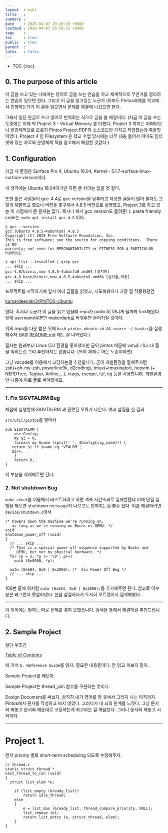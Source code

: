 ```yaml
---
layout  : wiki
title   : 
summary : 
date    : 2020-04-07 20:20:28 +0900
lastmod : 2020-04-07 20:20:31 +0900
tags    : 
toc     : true
public  : true
parent  : 
latex   : false
---
```

* TOC
{:toc}

## 0. The purpose of this article

이 글을 쓰고 있는 나에게는 영어로 글을 쓰는 연습을 하고 체계적으로 무언가를 정리하는 연습이 됬으면 한다. 그리고 이 글을 읽고있는 누군가 (아마도 Pintos과제를 학교에서 진행하는?)가 이 글을 읽으면서 문제를 해결해 나갔으면 한다.

그래서 일단 한글로 쓰고 영어로 번역하는 식으로 글을 쓸 예정이다. (지금 이 글을 쓰는 도중에는 이제 막 Project 3 - Virtual Memory 를 다했다. Project 3 까지는 어쩌다보니 반강제적으로 오로지 Pintos Project PDF와 소스코드만 가지고 작업했는데 죽을맛이었다. Project 4 인 Filesystem 은 학교 수업 당시에는 너무 대충 들어서 아마도 인터넷에 있는 자료와 운영체제 책을 참고해서 해결할 것같다.)

## 1. Configuration

지금 내 환경은 Surface Pro 4, Ubuntu 18.04, Kernel - 5.1.7-surface-linux-surface version이다.

내 생각에는 Ubuntu 18.04이기만 하면 큰 차이는 없을 것 같다.

또한 많은 사람들이 gcc-4.4로 gcc version을 낮추라고 작성한 글들이 많아 필자도 그렇게 해볼려고 했으나 버전을 못구해서 4.8.5 버전으로 실행했고, Project 3를 하고 있는 이 시점에서 큰 문제는 없다. 혹시나 해서 gcc version도 올려준다. paste friendly code는 `sudo apt install gcc-4.8` 이다.

    $ gcc --version
    gcc (Ubuntu 4.8.5-4ubuntu8) 4.8.5
    Copyright (C) 2015 Free Software Foundation, Inc.
    This is free software; see the source for copying conditions.  There is NO
    warranty; not even for MERCHANTABILITY or FITNESS FOR A PARTICULAR PURPOSE.
    
    $ apt list --installed | grep gcc
    ... skip ...
    gcc-4.8/bionic,now 4.8.5-4ubuntu8 amd64 [설치됨]
    gcc-4.8-base/bionic,now 4.8.5-4ubuntu8 amd64 [설치됨,자동]
    ... skip ...

프로젝트를 시작하기에 앞서 여러 글들을 읽었고, 시도해봤으나 가장 잘 작동했던건 

[kumardeepakr3/PINTOS-Ubuntu](https://github.com/kumardeepakr3/PINTOS-Ubuntu)

였다. 혹시나 누군가 이 글을 읽고 있을때 repo가 public이 아니게 될까봐 fork해놨다. 앞에 username부분만 makerdark로 바꿔주면 들어가질 것이다.

위의 repo를 다운 받은 뒤에 `bash pintos_ubuntu.sh && source ~/.bashrc`를 실행해주자 (물론 [README.md](http://readme.md) 에도 잘 나와있다.)

필자는 원래부터 Linux CLI 환경을 좋아했지만 굳이 pintos 때문에 vim과 기타 cli 툴을 익히는건 그리 추천하지는 않습니다. (특히 과제로 하는 도중이라면)

그냥 vscode를 이용해서 코딩하는걸 추천합니다. 굳이 개발환경을 말해주자면 zsh(+oh-my-zsh, powerline9k, d2coding), tmux(+tmuxinator), neovim (+ NERDTree, Tagbar, Airline,...), ctags, cscope, fzf, tig 등을 사용합니다. 개발환경만 나중에 따로 글로 써야겠네요.

---

### 1. Fix SIGVTALRM Bug

처음에 실행할때 SIGVTALRM 과 관련된 오류가 나온다. 여러 삽질을 한 결과

`src/util/pintos`를 열어서

    sub SIGVTALRM {
        use Config;
        my $i = 0;
        foreach my $name (split(' ', $Config{sig_name})) {
       return $i if $name eq 'VTALRM';
       $i++;
        }
        return 0;
    }

이 부분을 삭제해주면 된다.

### 2. Not shutdown Bug

`make check`를 이용해서 테스트하려고 하면 계속 시간초과로 실패할텐데 이때 단일 실행을 해보면 shutdown message가 나오고도 안꺼지는걸 볼수 있다. 이를 해결하려면 `device/shutdown.c`에서

    /* Powers down the machine we're running on,
       as long as we're running on Bochs or QEMU. */
    void
    shutdown_power_off (void)
    {
      // ... skip ...
      /* This is a special power-off sequence supported by Bochs and
         QEMU, but not by physical hardware. */
      for (p = s; *p != '\0'; p++)
        outb (0x8900, *p);
    
      outw (0x604, 0x0 | 0x2000); /*  Fix Power Off Bug */
      // ... skip ...
    }

106번 줄에 위처럼 `outw (0x504, 0x0 | 0x2000);`를 추가해주면 된다. 참고로 이부분은 왜그런지 못알아냈다. 한참 삽질하다가 도저히 모르겠어서 검색해봤다.

---

이 이외에는 필자는 따로 문제를 겪지 못했습니다. 검색을 통해서 해결하길 추천드립니다.

## 2. Sample Project

일단 무조건 

[Table of Contents](https://web.stanford.edu/class/cs140/projects/pintos/pintos.html)

에 가서 `A. Reference Guide`를 읽자. 필요한 내용들이다. 안 읽고 피보지 말자.

Sample Project를 해보자.

Sample Project는 thread_join 함수를 구현하는 것이다. 

Design Document를 써보자. 솔직히 내가 영어를 잘 못써서 그러지 나는 아직까지 Pintos에서 문서를 작성하고 짜지 않았다. 그러다가 내 뇌의 한계를 느꼇다. 그냥 문서화 해놓고 문서화 해둔대로 코딩하는게 최고라는 걸 깨달았다. 그러니 문서화 해놓고 시작하자.

---

# Project 1.

먼저 priority 별로 short-term scheduling 되도록 수정해주자.

    // thread.c
    static struct thread *
    next_thread_to_run (void)
    {
      struct list_elem *e;
    	
    	if (list_empty (&ready_list))
    		return idle_thread;
    	else
    	{
    		e = list_max (&ready_list, thread_compare_priority, NULL);
    		list_remove (e);
    		return list_entry (e, struct thread, elem);
    	}
    }
